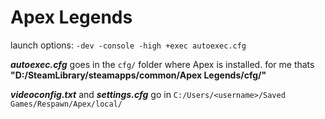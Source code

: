# Apex Legends
launch options: `-dev -console -high +exec autoexec.cfg`

_**autoexec.cfg**_ goes in the `cfg/` folder where Apex is installed. for me thats **"D:/SteamLibrary/steamapps/common/Apex Legends/cfg/"**

_**videoconfig.txt**_ and _**settings.cfg**_ go in `C:/Users/<username>/Saved Games/Respawn/Apex/local/`
